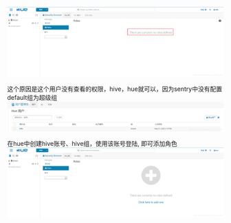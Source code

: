 ![在这里插入图片描述](../../img/sentry/sentry异常1/20200521095639179.png)

这个原因是这个用户没有查看的权限，hive，hue就可以，因为sentry中没有配置default组为超级组
![在这里插入图片描述](../../img/sentry/sentry异常1/2020052114162956.png)


在hue中创建hive账号、hive组，使用该账号登陆, 即可添加角色
![在这里插入图片描述](../../img/sentry/sentry异常1/20200521141812599.png)
